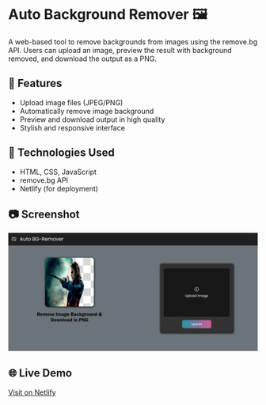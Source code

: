 # Auto Background Remover 🖼️

A web-based tool to remove backgrounds from images using the remove.bg API. Users can upload an image, preview the result with background removed, and download the output as a PNG.

## 🔧 Features
- Upload image files (JPEG/PNG)
- Automatically remove image background
- Preview and download output in high quality
- Stylish and responsive interface

## 🚀 Technologies Used
- HTML, CSS, JavaScript
- remove.bg API
- Netlify (for deployment)

## 📷 Screenshot
![Auto BG Remover](bgcleaner.png)

## 🌐 Live Demo
[Visit on Netlify](https://bg-cleaner.netlify.app/)

